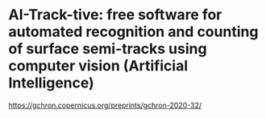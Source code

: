 # AI-Track-tive: free software for automated recognition and counting of surface semi-tracks using computer vision (Artificial Intelligence)


https://gchron.copernicus.org/preprints/gchron-2020-32/
